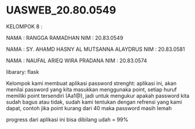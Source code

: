 # UASWEB_20.80.0549

KELOMPOK 8 :


NAMA : RANGGA RAMADHAN
NIM : 20.83.0549

NAMA : SY. AHAMD HASNY AL MUTSANNA ALAYDRUS
NIM : 20.83.0581

NAMA : NAUFAL ARIEQ WIRA PRADANA
NIM : 20.83.0574

libarary: flask

Kelompok kami membuat aplikasi password strenght:
aplikasi ini, akan menilai password yang kita masukkan menggunaka point, setiap huruf memiliki point tersendiri (Aa1@), jadi untuk  mengukur apakah password kita sudah bagus atau tidak, sudah kami tentukan dengan refrensi yang kami dapat, contoh jika point kurang dari 40 maka password masih lemah

progress dari aplikasi ini bisa dibilang udah = 99%

